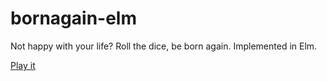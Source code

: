 # bornagain-elm

Not happy with your life? Roll the dice, be born again. Implemented in Elm.

[Play it](http://maartenschumacher.com/bornagain/)
